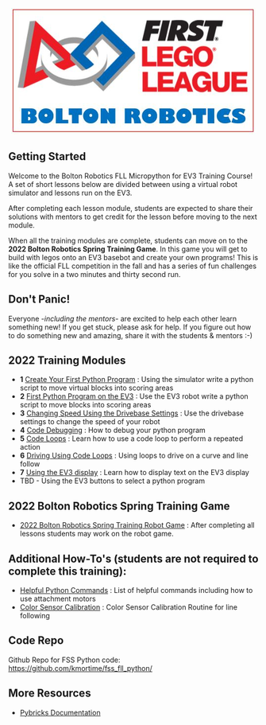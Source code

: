 
<p align="center">
<img src="/images/br_top.JPG">
</P>

## Getting Started
Welcome to the Bolton Robotics FLL Micropython for EV3 Training Course!  A set of short lessons below are divided between using a virtual robot simulator and lessons run on the EV3.

After completing each lesson module, students are expected to share their solutions with mentors to get credit for the lesson before moving to the next module. 

When all the training modules are complete, students can move on to the **2022 Bolton Robotics Spring Training Game**.  In this game you will get to build with legos onto an EV3 basebot and create your own programs!  This is like the official FLL competition in the fall and has a series of fun challenges for you solve in a two minutes and thirty second run.

## Don't Panic!
Everyone *-including the mentors-* are excited to help each other learn something new!  If you get stuck, please ask for help.  If you figure out how to do something new and amazing, share it with the students & mentors :-)

## 2022 Training Modules
- __1__ [Create Your First Python Program](./lessons/lesson1/lesson1.md) : Using the simulator write a python script to move virtual blocks into scoring areas
- __2__ [First Python Program on the EV3](./lesson2/lesson2.md) : Use the EV3 robot write a python script to move blocks into scoring areas
- __3__ [Changing Speed Using the Drivebase Settings](./lessons/drivebase_settings/drivebase_settings.md) : Use the drivebase settings to change the speed of your robot
- __4__ [Code Debugging](./lessons/debugging/debugging.md) : How to debug your python program
- __5__ [Code Loops](./lessons/loops/loops.md) : Learn how to use a code loop to perform a repeated action
- __6__ [Driving Using Code Loops](./lessons/driving_with_loops/driving_with_loops.md) : Using loops to drive on a curve and line follow
- __7__ [Using the EV3 display](./lessons/display/display.md) : Learn how to display text on the EV3 display
- TBD - Using the EV3 buttons to select a python program

## 2022 Bolton Robotics Spring Training Game
- [2022 Bolton Robotics Spring Training Robot Game](./spring_2022/robot_game.md) : After completing all lessons students may work on the robot game.

## Additional How-To's (students are not required to complete this training):
- [Helpful Python Commands](./howto/Python_Commands.pdf) : List of helpful commands including how to use attachment motors
- [Color Sensor Calibration](./calibration/calibration.md) : Color Sensor Calibration Routine for line following

## Code Repo
Github Repo for FSS Python code:
https://github.com/kmortime/fss_fll_python/

## More Resources
* [Pybricks Documentation](https://pybricks.com/ev3-micropython/index.html)
